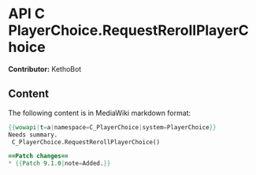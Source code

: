 # API C PlayerChoice.RequestRerollPlayerChoice

**Contributor:** KethoBot

## Content

The following content is in MediaWiki markdown format:

```mediawiki
{{wowapi|t=a|namespace=C_PlayerChoice|system=PlayerChoice}}
Needs summary.
 C_PlayerChoice.RequestRerollPlayerChoice()

==Patch changes==
* {{Patch 9.1.0|note=Added.}}
```